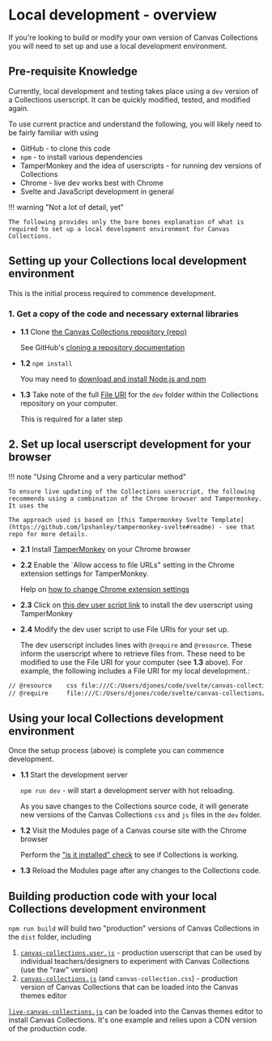 # Local development - overview

If you're looking to build or modify your own version of Canvas Collections you will need to set up and use a local development environment.


## Pre-requisite Knowledge

Currently, local development and testing takes place using a `dev` version of a Collections userscript. It can be quickly modified, tested, and modified again.

To use current practice and understand the following, you will likely need to be fairly familiar with using

- GitHub - to clone this code
- `npm` - to install various dependencies
- TamperMonkey and the idea of userscripts - for running dev versions of Collections
- Chrome - live dev works best with Chrome
- Svelte and JavaScript development in general

!!! warning "Not a lot of detail, yet"

    The following provides only the bare bones explanation of what is required to set up a local development environment for Canvas Collections.

## Setting up your Collections local development environment

This is the initial process required to commence development.

### 1. Get a copy of the code and necessary external libraries

- **1.1** Clone [the Canvas Collections repository (repo)](https://github.com/djplaner/canvas-collections/)

    See GitHub's [cloning a repository documentation](https://docs.github.com/en/repositories/creating-and-managing-repositories/cloning-a-repository)

- **1.2** `npm install`

    You may need to [download and install Node.js and npm](https://docs.npmjs.com/downloading-and-installing-node-js-and-npm)

- **1.3** Take note of the full [File URI](https://en.wikipedia.org/wiki/File_URI_scheme) for the `dev` folder within the Collections repository on your computer.

    This is required for a later step

## 2. Set up local userscript development for your browser

!!! note "Using Chrome and a very particular method"

    To ensure live updating of the Collections userscript, the following recommends using a combination of the Chrome browser and Tampermonkey. It uses the 
    
    The approach used is based on [this Tampermonkey Svelte Template](https://github.com/lpshanley/tampermonkey-svelte#readme) - see that repo for more details.


- **2.1** Install [TamperMonkey](https://www.tampermonkey.net/) on your Chrome browser

- **2.2** Enable the `Allow access to file URLs" setting in the Chrome extension settings for TamperMonkey.

    Help on [how to change Chrome extension settings](https://www.greengeeks.com/tutorials/change-extension-settings-google-chrome/)

- **2.3** Click on [this dev user script link](https://github.com/djplaner/canvas-collections/raw/61af4efead25d2c49c8f8612004b89ee3adfd198/dist/canvas-collections.dev.user.js) to install the dev userscript using TamperMonkey 

- **2.4** Modify the dev user script to use File URIs for your set up.

    The dev userscript includes lines with `@require` and `@resource`. These inform the userscript where to retrieve files from. These need to be modified to use the File URI for your computer (see **1.3** above). For example, the following includes a File URI for my local development.:

```html
// @resource    css file:///C:/Users/djones/code/svelte/canvas-collections/dev/canvas-collections.css
// @require     file:///C:/Users/djones/code/svelte/canvas-collections/dev/canvas-collections.js
```

## Using your local Collections development environment

Once the setup process (above) is complete you can commence development.

- **1.1** Start the development server

    `npm run dev` - will start a development server with hot reloading.

    As you save changes to the Collections source code, it will generate new versions of the Canvas Collections `css` and `js` files in the `dev` folder.

- **1.2** Visit the Modules page of a Canvas course site with the Chrome browser

    Perform the ["is it installed" check](../../../getting-started/install/is-it-installed.md) to see if Collections is working.

- **1.3** Reload the Modules page after any changes to the Collections code.

## Building production code with your local Collections development environment

`npm run build` will build two "production" versions of Canvas Collections in the `dist` folder, including

1. [`canvas-collections.user.js`](https://github.com/djplaner/canvas-collections/raw/main/dist/canvas-collections.user.js) - production userscript that can be used by individual teachers/designers to experiment with Canvas Collections (use the "raw" version)
2. [`canvas-collections.js`](https://github.com/djplaner/canvas-collections/raw/main/dist/canvas-collections.js) (and `canvas-collection.css`) - production version of Canvas Collections that can be loaded into the Canvas themes editor 

[`live-canvas-collections.js`](https://github.com/djplaner/canvas-collections/raw/main/dist/live-canvas-collections.js) can be loaded into the Canvas themes editor to install Canvas Collections.  It's one example and relies upon a CDN version of the production code.